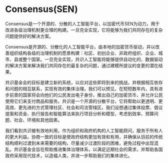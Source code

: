 # 

# Consensus(SEN)

Consensus是一个开源的、分散的人工智能平台，以加密代币SEN为动力，用于改进各级治理机制更合理的构建。一旦完全实现，它将能够为我们共同存在的复杂问题提供好的解决方案。

Consensus是开源的、分散化的人工智能平台，由本地的加密货币驱动，并以改善组织结构各级的治理机制的愿景构建：社区、初创企业、非政府组织、企业、城市、县或整个国家。一旦完全实现，共识人工智能将能够提供自动化的、数据驱动的解决方案来解决我们共同存在的最复杂的问题，通过建模所提议的变更的潜在结果。

共识基金会的目标是建立新的系统，以应对这些即将到来的挑战，并根据相互依存和问题的相互联系，实现有效的集体治理。我们可以预见，在短短数年内，具有进步前景的国家将会向他们的公民发出电子身份，推出自己的加密货币，并允许公民使用它们来支付商品和服务。共识是一个开源的分散平台，它将帮助以更透明、更高效、更先进的方式管理社区、社会和司法管辖区。我们设想通过集体投票、倡议提案和资金、执行报告和智能算法来执行项目分析和模型，考虑到效率、预算问题、社会、环境和其他因素。

我们看到共识被有效地利用，作为组织和政府机构的人工智能顾问，服务于所有人的更大利益。协商一致的目标是使政府结构更加有效和有用，并确保从目前的传统结构顺利过渡到未来需要的结构，尽量减少过渡阶段的困难，避免过程中出现混乱。共识基金会旨在帮助推进集体治理体系，以满足近期社会的需求，并帮助各国政府采用现代技术，以造福人类，并进一步帮助我们的集体进化。

